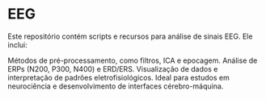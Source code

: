 # EEG
Este repositório contém scripts e recursos para análise de sinais EEG. Ele inclui:

Métodos de pré-processamento, como filtros, ICA e epocagem.
Análise de ERPs (N200, P300, N400) e ERD/ERS.
Visualização de dados e interpretação de padrões eletrofisiológicos.
Ideal para estudos em neurociência e desenvolvimento de interfaces cérebro-máquina.
